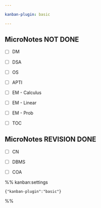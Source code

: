 ```yaml
---

kanban-plugin: basic

---
```


## MicroNotes NOT DONE

- [ ] DM
- [ ] DSA
- [ ] OS
- [ ] APTI
- [ ] EM - Calculus
- [ ] EM - Linear
- [ ] EM - Prob
- [ ] TOC


## MicroNotes REVISION DONE

- [ ] CN
- [ ] DBMS
- [ ] COA




%% kanban:settings
```
{"kanban-plugin":"basic"}
```
%%